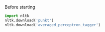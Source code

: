 Before starting

```python
import nltk
nltk.download('punkt')
nltk.download('averaged_perceptron_tagger')
```
